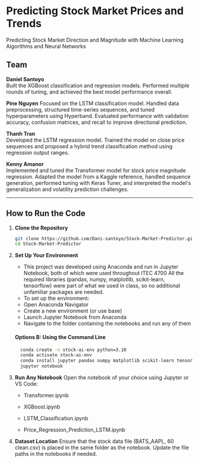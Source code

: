 # Predicting Stock Market Prices and Trends
Predicting Stock Market Direction and Magnitude with Machine Learning Algorithms and Neural Networks

## Team

**Daniel Santoyo**  
Built the XGBoost classification and regression models. Performed multiple rounds of tuning, and achieved the best model performance overall.

**Pine Nguyen**
Focused on the LSTM classification model. Handled data preprocessing, structured time-series sequences, and tuned hyperparameters using Hyperband. Evaluated performance with validation accuracy, confusion matrices, and recall to improve directional prediction.


**Thanh Tran**  
Developed the LSTM regression model. Trained the model on close price sequences and proposed a hybrid trend classification method using regression output ranges.

**Kenny Amanor**  
Implemented and tuned the Transformer model for stock price magnitude regression. Adapted the model from a Kaggle reference, handled sequence generation, performed tuning with Keras Tuner, and interpreted the model's generalization and volatility prediction challenges.

---

## How to Run the Code
1. **Clone the Repository** 
   ```bash
   git clone https://github.com/Dani-santoyo/Stock-Market-Predictor.git
   cd Stock-Market-Predictor
   
2. **Set Up Your Environment**
   - This project was developed using Anaconda and run in Jupyter Notebook, both of which were used throughout ITEC 4700
     All the required libraries (pandas, numpy, matplotlib, scikit-learn, tensorflow) were part of what we used in class, so no additional unfamiliar packages are needed.
   - To set up the environment:
   - Open Anaconda Navigator
   -  Create a new environment (or use base)
   -  Launch Jupyter Notebook from Anaconda
   -  Navigate to the folder containing the notebooks and run any of them
    #### Options B: Using the Command Line
    ````bash
      conda create -n stock-ai-env python=3.10
      conda activate stock-ai-env
      conda install jupyter pandas numpy matplotlib scikit-learn tensorflow xgboost
      jupyter notebook
    
3. **Run Any Notebook**
  Open the notebook of your choice using Jupyter or VS Code:

    - Transformer.ipynb

   -  XGBoost.ipynb

    - LSTM_Classification.ipynb

    - Price_Regression_Prediction_LSTM.ipynb
  
 4. **Dataset Location**
  Ensure that the stock data file (BATS_AAPL, 60 clean.csv) is placed in the same folder as the notebook.
  Update the file paths in the notebooks if needed.
